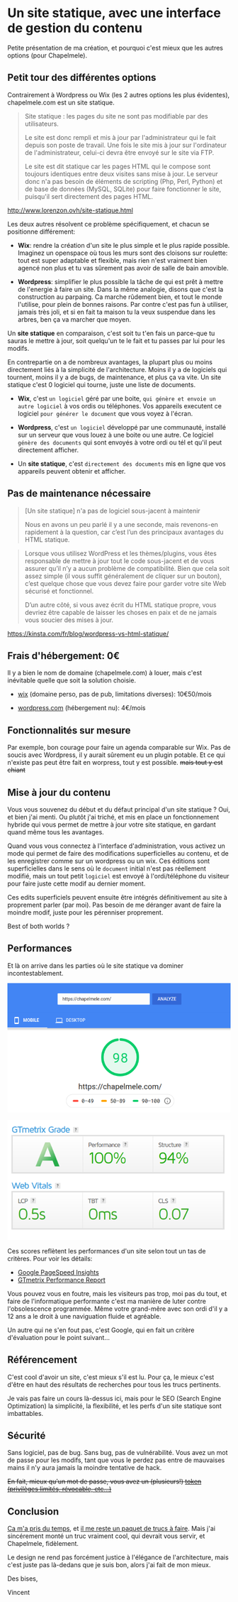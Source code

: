 # Un site statique, avec une interface de gestion du contenu

Petite présentation de ma création, et pourquoi c'est mieux que les autres options (pour Chapelmele).

## Petit tour des différentes options

Contrairement à Wordpress ou Wix (les 2 autres options les plus évidentes), chapelmele.com est un site statique.


> Site statique : les pages du site ne sont pas modifiable par des utilisateurs. 
> 
> Le site est donc rempli et mis à jour par l'administrateur qui le fait depuis son poste de travail. Une fois le site mis à jour sur l'ordinateur de l'administrateur, celui-ci devra être envoyé sur le site via FTP. 
> 
> Le site est dit statique car les pages HTML qui le compose sont toujours identiques entre deux visites sans mise à jour. Le serveur donc n'a pas besoin de éléments de scripting (Php, Perl, Python) et de base de données (MySQL, SQLite) pour faire fonctionner le site, puisqu'il sert directement des pages HTML.

http://www.lorenzon.ovh/site-statique.html

Les deux autres résolvent ce problème spécifiquement, et chacun se positionne différement:

* **Wix**: rendre la création d'un site le plus simple et le plus rapide possible. Imaginez un openspace où tous les murs sont des cloisons sur roulette: tout est super adaptable et flexible, mais rien n'est vraiment bien agencé non plus et tu vas sûrement pas avoir de salle de bain amovible.

* **Wordpress**: simplifier le plus possible la tâche de qui est prêt à mettre de l'energie à faire un site. Dans la même analogie, disons que c'est la construction au parpaing. Ca marche rûdement bien, et tout le monde l'utilise, pour plein de bonnes raisons. Par contre c'est pas fun à utiliser, jamais très joli, et si en fait ta maison tu la veux suspendue dans les arbres, ben ça va marcher que moyen.

Un **site statique** en comparaison, c'est soit tu t'en fais un parce-que tu sauras le mettre à jour, soit quelqu'un te le fait et tu passes par lui pour les modifs. 

En contrepartie on a de nombreux avantages, la plupart plus ou moins directement liés à la simplicité de l'architecture. Moins il y a de logiciels qui tournent, moins il y a de bugs, de maintenance, et plus ça va vite. Un site statique c'est 0 logiciel qui tourne, juste une liste de documents.

* **Wix**, c'est `un logiciel` géré par une boite, `qui génère et envoie un autre logiciel` à vos ordis ou téléphones. Vos appareils executent ce logiciel `pour générer le document` que vous voyez à l'écran.

* **Wordpress**, c'est `un logiciel` développé par une communauté, installé sur un serveur que vous louez à une boite ou une autre. Ce logiciel `génère des documents` qui sont envoyés à votre ordi ou tél et qu'il peut directement afficher.

* Un **site statique**, c'est `directement des documents` mis en ligne que vos appareils peuvent obtenir et afficher.

## Pas de maintenance nécessaire


> [Un site statique] n'a pas de logiciel sous-jacent à maintenir
> 
> Nous en avons un peu parlé il y a une seconde, mais revenons-en rapidement à la question, car c’est l’un des principaux avantages du HTML statique.

> Lorsque vous utilisez WordPress et les thèmes/plugins, vous êtes responsable de mettre à jour tout le code sous-jacent et de vous assurer qu’il n’y a aucun problème de compatibilité. Bien que cela soit assez simple (il vous suffit généralement de cliquer sur un bouton), c’est quelque chose que vous devez faire pour garder votre site Web sécurisé et fonctionnel.
> 
> D’un autre côté, si vous avez écrit du HTML statique propre, vous devriez être capable de laisser les choses en paix et de ne jamais vous soucier des mises à jour.


https://kinsta.com/fr/blog/wordpress-vs-html-statique/

## Frais d'hébergement: 0€

Il y a bien le nom de domaine (chapelmele.com) à louer, mais c'est inévitable quelle que soit la solution choisie.

* [wix](https://www.wix.com/upgrade/website) (domaine perso, pas de pub, limitations diverses): 10€50/mois

* [wordpress.com](https://wordpress.com/pricing/) (hébergement nu): 4€/mois


## Fonctionnalités sur mesure

Par exemple, bon courage pour faire un agenda comparable sur Wix. Pas de soucis avec Wordpress, il y aurait sûrement eu un plugin potable. Et ce qui n'existe pas peut être fait en worpress, tout y est possible. ~~mais tout y est chiant~~


## Mise à jour du contenu

Vous vous souvenez du début et du défaut principal d'un site statique ? Oui, et bien j'ai menti. Ou plutôt j'ai triché, et mis en place un fonctionnement hybride qui vous permet de mettre à jour votre site statique, en gardant quand même tous les avantages.

Quand vous vous connectez à l'interface d'administration, vous activez un mode qui permet de faire des modifications superficielles au contenu, et de les enregistrer comme sur un wordpress ou un wix. Ces éditions sont superficielles dans le sens où le `document` initial n'est pas réellement modifié, mais un tout petit `logiciel` est envoyé à l'ordi/téléphone du visiteur pour faire juste cette modif au dernier moment.

Ces edits superficiels peuvent ensuite être intégrés définitivement au site à proprement parler (par moi). Pas besoin de me déranger avant de faire la moindre modif, juste pour les pérenniser proprement.

Best of both worlds ?


## Performances

Et là on arrive dans les parties où le site statique va dominer incontestablement.


![screenshot google pagespeed insight 98%](https://raw.githubusercontent.com/centime/chapelmele/main/readme-imgs/pagespeedinsight-98-2021-02-09.png "google pagespeed insight 98%")


![screenshot gtmetrix performances 100%](https://raw.githubusercontent.com/centime/chapelmele/main/readme-imgs/gtmetrix-100-2021-02-09.png "gtmetrix performances 100%")

Ces scores reflètent les performances d'un site selon tout un tas de critères. Pour voir les détails:

* [Google PageSpeed Insights](https://developers.google.com/speed/pagespeed/insights/?url=https%3A%2F%2Fchapelmele.com%2F&tab=mobile)
* [GTmetrix Performance Report](https://gtmetrix.com/reports/chapelmele.com/5gsIf3SK/)

Vous pouvez vous en foutre, mais les visiteurs pas trop, moi pas du tout, et faire de l'informatique performante c'est ma manière de luter contre l'obsolescence programmée. Même votre grand-mêre avec son ordi d'il y a 12 ans a le droit à une naviguation fluide et agréable.

Un autre qui ne s'en fout pas, c'est Google, qui en fait un critère d'évaluation pour le point suivant...


## Référencement

C'est cool d'avoir un site, c'est mieux s'il est lu. Pour ça, le mieux c'est d'être en haut des résultats de recherches pour tous les trucs pertinents.

Je vais pas faire un cours là-dessus ici, mais pour le SEO (Search Engine Optimization) la simplicité, la flexibilité, et les perfs d'un site statique sont imbattables.


## Sécurité

Sans logiciel, pas de bug. Sans bug, pas de vulnérabilité. Vous avez un mot de passe pour les modifs, tant que vous le perdez pas entre de mauvaises mains il n'y aura jamais la moindre tentative de hack.

~~En fait, mieux qu'un mot de passe, vous avez un (plusieurs!) [token (privilèges limités, révocable, etc...)](https://en.wikipedia.org/wiki/Access_token)~~


## Conclusion

[Ca m'a pris du temps](https://github.com/centime/chapelmele/commits/main), et [il me reste un paquet de trucs à faire](https://github.com/centime/chapelmele). Mais j'ai sincérement monté un truc vraiment cool, qui devrait vous servir, et Chapelmele, fidèlement.

Le design ne rend pas forcément justice à l'élégance de l'architecture, mais c'est juste pas là-dedans que je suis bon, alors j'ai fait de mon mieux.

Des bises,

Vincent

